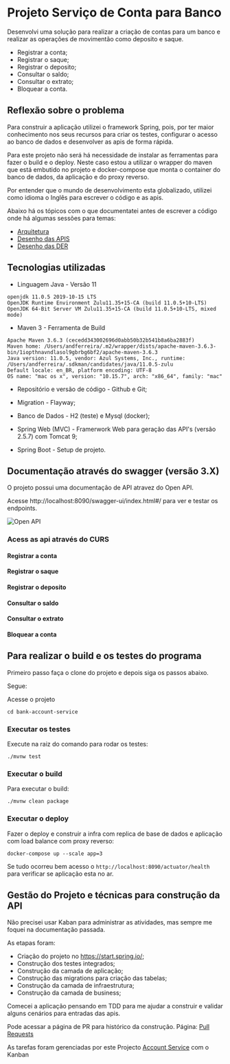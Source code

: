 # Projeto Serviço de Conta para Banco

Desenvolvi uma solução para realizar a criação de contas para um banco e realizar as operações de movimentão como deposito e saque.

- Registrar a conta;
- Registrar o saque;
- Registrar o deposito;
- Consultar o saldo;
- Consultar o extrato;
- Bloquear a conta.

## Reflexão sobre o problema

Para construir a aplicação utilizei o framework Spring, pois, por ter maior conhecimento nos seus recursos para criar os testes, configurar o acesso ao banco de dados e desenvolver as apis de forma rápida.

Para este projeto não será há necessidade de instalar as ferramentas para fazer o build e o deploy. Neste caso estou a utilizar o wrapper do maven que está embutido no projeto e docker-compose que monta o container do banco de dados, da aplicação e do proxy reverso. 

Por entender que o mundo de desenvolvimento esta globalizado, utilizei como idioma o Inglês para escrever o código e as apis.

Abaixo há os tópicos com o que documentatei antes de escrever a código onde há algumas sessões para temas:

- [Arquitetura](https://github.com/ander-f-silva/bank-account-service/blob/develop/document/architecture.md)
- [Desenho das APIS](https://github.com/ander-f-silva/bank-account-service/blob/develop/document/contract_api.md)
- [Desenho das DER](https://github.com/ander-f-silva/bank-account-service/blob/develop/document/database.md)


## Tecnologias utilizadas

* Linguagem Java - Versão 11

``` shell script
openjdk 11.0.5 2019-10-15 LTS
OpenJDK Runtime Environment Zulu11.35+15-CA (build 11.0.5+10-LTS)
OpenJDK 64-Bit Server VM Zulu11.35+15-CA (build 11.0.5+10-LTS, mixed mode)
```

* Maven 3 - Ferramenta de Build

``` shell script
Apache Maven 3.6.3 (cecedd343002696d0abb50b32b541b8a6ba2883f)
Maven home: /Users/andferreira/.m2/wrapper/dists/apache-maven-3.6.3-bin/1iopthnavndlasol9gbrbg6bf2/apache-maven-3.6.3
Java version: 11.0.5, vendor: Azul Systems, Inc., runtime: /Users/andferreira/.sdkman/candidates/java/11.0.5-zulu
Default locale: en_BR, platform encoding: UTF-8
OS name: "mac os x", version: "10.15.7", arch: "x86_64", family: "mac"

```

* Repositório e versão de código - Github e Git;

* Migration - Flayway;

* Banco de Dados - H2 (teste) e Mysql (docker);

* Spring Web (MVC) - Framerwork Web para geração das API's (versão 2.5.7) com Tomcat 9;

* Spring Boot - Setup de projeto.


## Documentação através do swagger (versão 3.X)

O projeto possui uma documentação de API atravez do Open API.

Acesse http://localhost:8090/swagger-ui/index.html#/ para ver e testar os endpoints.

![Open API](https://github.com/ander-f-silva/bank-account-service/blob/develop/document/image/open_api.png)

### Acess as api através do CURS

#### Registrar a conta
#### Registrar o saque
#### Registrar o deposito
#### Consultar o saldo
#### Consultar o extrato
#### Bloquear a conta

## Para realizar o build e os testes do programa

Primeiro passo faça o clone do projeto e depois siga os passos abaixo.

Segue:

Acesse o projeto

```
cd bank-account-service
```

### Executar os testes

Execute na raiz do comando para rodar os testes:

```shell script
./mvnw test
```

### Executar o build

Para executar o build:

```shell script
./mvnw clean package
```

### Executar o deploy


Fazer o deploy e construir a infra com replica de base de dados e aplicação com load balance com proxy reverso:

```shell script
docker-compose up --scale app=3
```

Se tudo ocorreu bem acesso o ``http://localhost:8090/actuator/health`` para verificar se aplicação esta no ar.

## Gestão do Projeto e técnicas para construção da API

Não precisei usar Kaban para administrar as atividades, mas sempre me foquei na documentação passada.

As etapas foram:

*  Criação do projeto no https://start.spring.io/;
*  Construção dos testes integrados;
*  Construção da camada de aplicação;
*  Construção das migrations para criação das tabelas;
*  Construção da camada de infraestrutura;
*  Construção da camada de business;

Comecei a aplicação pensando em TDD para me ajudar a construir e validar alguns cenários para entradas das apis.

Pode acessar a página de PR para histórico da construção. Página: [Pull Requests](https://github.com/ander-f-silva/bank-account-service/pulls?q=is%3Apr+is%3Aclosed)

As tarefas foram gerenciadas por este Projecto [Account Service](https://github.com/ander-f-silva/bank-account-service/projects/1) com o Kanban 
